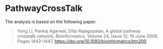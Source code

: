 # PathwayCrossTalk

The analysis is based on the following paper:
> Yong Li, Pankaj Agarwal, Dilip Rajagopalan, A global pathway crosstalk network, Bioinformatics, Volume 24, Issue 12, 15 June 2008, Pages 1442–1447, https://doi.org/10.1093/bioinformatics/btn200
